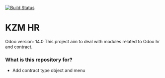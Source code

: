 [![Build Status](https://travis-ci.com/karizmaconseil/kzm_hr.svg?token=3rLzMkGSCCyiQHepEdQM&branch=13.0)](https://travis-ci.com/karizmaconseil/kzm_hr)

KZM HR
=============
Odoo version: 14.0
This project aim to deal with modules related to Odoo hr and contract.


### What is this repository for? ###
- Add contract type object and menu
